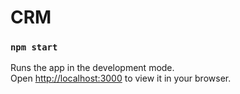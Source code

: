 # CRM

### `npm start`

Runs the app in the development mode.\
Open [http://localhost:3000](http://localhost:3000) to view it in your browser.


